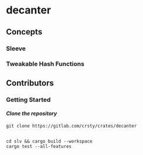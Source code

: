 # decanter

## Concepts

### Sleeve

### Tweakable Hash Functions


## Contributors

### Getting Started

#### _Clone the repository_

    git clone https://gitlab.com/crsty/crates/decanter


    cd slv && cargo build --workspace
    cargo test --all-features
